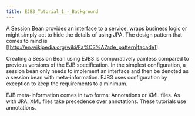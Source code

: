 ```yaml
---
title: EJB3_Tutorial_1_-_Background
---
```

A Session Bean provides an interface to a service, wraps business logic or might simply act to hide the details of using JPA. The design pattern that comes to mind is [[http://en.wikipedia.org/wiki/Fa%C3%A7ade_pattern|facade]].

Creating a Session Bean using EJB3 is comparatively painless compared to previous versions of the EJB specification. In the simplest configuration, a session bean only needs to implement an interface and then be denoted as a session bean with meta-information. EJB3 uses configuration by exception to keep the requirements to a minimum.

EJB meta-information comes in two forms: Annotations or XML files. As with JPA, XML files take precedence over annotations. These tutorials use annotations.